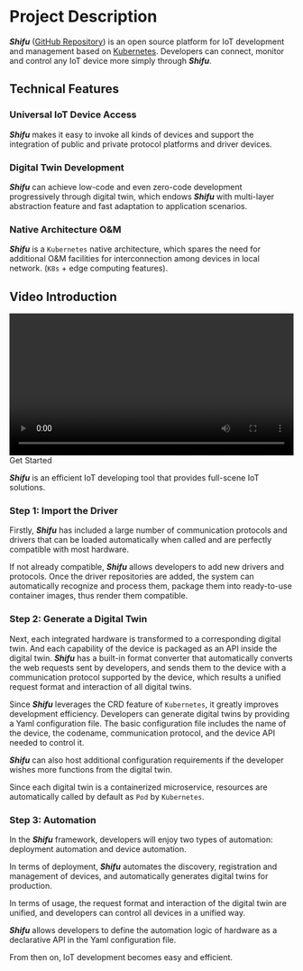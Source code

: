 # Project Description

***Shifu*** ([GitHub Repository](https://github.com/Edgenesis/shifu)) is an open source platform for IoT development and management based on [Kubernetes](https://kubernetes.io/). Developers can connect, monitor and control any IoT device more simply through ***Shifu***.

## Technical Features

### Universal IoT Device Access

***Shifu*** makes it easy to invoke all kinds of devices and support the integration of public and private protocol platforms and driver devices.

### Digital Twin Development

***Shifu*** can achieve low-code and even zero-code development progressively through digital twin, which endows ***Shifu*** with multi-layer abstraction feature and fast adaptation to application scenarios.

### Native Architecture O&M

***Shifu*** is a `Kubernetes` native architecture, which spares the need for additional O&M facilities for interconnection among devices in local network. (`K8s` + edge computing features).

## Video Introduction

<video width="100%" controls>
    <source src="https://bianwuji.com/stuff/videos/techintro.mp4" type="video/mp4"> </source>
</video

## Get Started

***Shifu*** is an efficient IoT developing tool that provides full-scene IoT solutions. 

### Step 1: Import the Driver 

Firstly, ***Shifu*** has included a large number of communication protocols and drivers that can be loaded automatically when called and are perfectly compatible with most hardware.
 
If not already compatible, ***Shifu*** allows developers to add new drivers and protocols. Once the driver repositories are added, the system can automatically recognize and process them, package them into ready-to-use container images, thus render them compatible. 

### Step 2: Generate a Digital Twin 
 
Next, each integrated hardware is transformed to a corresponding digital twin. And each capability of the device is packaged as an API inside the digital twin. ***Shifu*** has a built-in format converter that automatically converts the web requests sent by developers, and sends them to the device with a communication protocol supported by the device, which results a unified request format and interaction of all digital twins. 

Since ***Shifu*** leverages the CRD feature of `Kubernetes`, it greatly improves development efficiency. Developers can generate digital twins by providing a Yaml configuration file. The basic configuration file includes the name of the device, the codename, communication protocol, and the device API needed to control it. 

***Shifu*** can also host additional configuration requirements if the developer wishes more functions from the digital twin.

Since each digital twin is a containerized microservice, resources are automatically called by default as `Pod` by `Kubernetes`. 

### Step 3: Automation 
 
In the ***Shifu*** framework, developers will enjoy two types of automation: deployment automation and device automation. 

In terms of deployment, ***Shifu*** automates the discovery, registration and management of devices, and automatically generates digital twins for production. 

In terms of usage, the request format and interaction of the digital twin are unified, and developers can control all devices in a unified way. 

***Shifu*** allows developers to define the automation logic of hardware as a declarative API in the Yaml configuration file. 
 
From then on, IoT development becomes easy and efficient. 